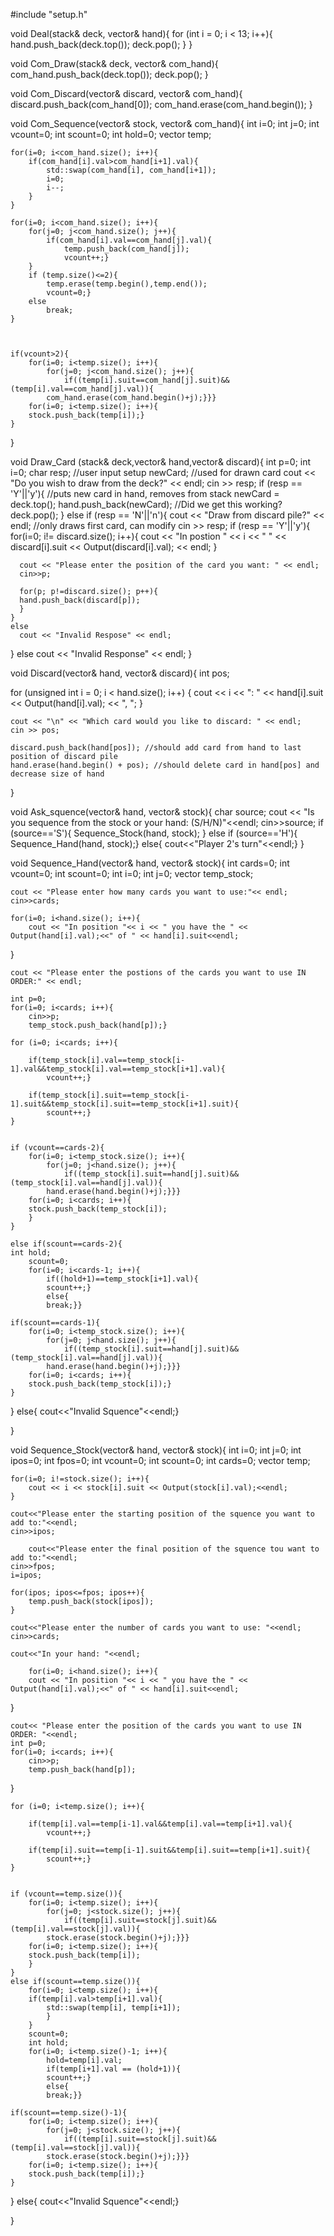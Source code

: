 #include "setup.h"

void Deal(stack<setup>& deck, vector<setup>& hand){ 
	for (int i = 0; i < 13; i++){
    	hand.push_back(deck.top());
    	deck.pop();
  }
}

void Com_Draw(stack<setup>& deck, vector<setup>& com_hand){
	com_hand.push_back(deck.top());
	deck.pop();
}

void Com_Discard(vector<setup>& discard, vector<setup>& com_hand){
	discard.push_back(com_hand[0]);
	com_hand.erase(com_hand.begin());
}

void Com_Sequence(vector<setup>& stock, vector<setup>& com_hand){
	int i=0;
	int j=0;
	int vcount=0;
	int scount=0;
	int hold=0;
	vector<setup> temp;

	for(i=0; i<com_hand.size(); i++){
		if(com_hand[i].val>com_hand[i+1].val){
			std::swap(com_hand[i], com_hand[i+1]);
			i=0;
			i--;
		}
	}

	for(i=0; i<com_hand.size(); i++){
		for(j=0; j<com_hand.size(); j++){
			if(com_hand[i].val==com_hand[j].val){
				temp.push_back(com_hand[j]);
				vcount++;}
		}
		if (temp.size()<=2){
			temp.erase(temp.begin(),temp.end());
			vcount=0;}
		else
			break;
	}
	

	
	if(vcount>2){
		for(i=0; i<temp.size(); i++){
			for(j=0; j<com_hand.size(); j++){
				if((temp[i].suit==com_hand[j].suit)&&(temp[i].val==com_hand[j].val)){
			com_hand.erase(com_hand.begin()+j);}}}
		for(i=0; i<temp.size(); i++){
		stock.push_back(temp[i]);}
	}

}

void Draw_Card (stack<setup>& deck,vector<setup>& hand,vector<setup>& discard){
  int p=0;
  int i=0;
  char resp; //user input
  setup newCard; //used for drawn card
  cout << "Do you wish to draw from the deck?" << endl;
  cin >> resp;
  if (resp == 'Y'||'y'){ //puts new card in hand, removes from stack
	newCard = deck.top(); 
	hand.push_back(newCard); //Did we get this working?
	deck.pop();
  }
  else if (resp == 'N'||'n'){
    cout << "Draw from discard pile?" << endl; //only draws first card, can modify
	cin >> resp;
    if (resp == 'Y'||'y'){
      for(i=0; i!= discard.size(); i++){
      cout << "In postion " << i << " " << discard[i].suit << Output(discard[i].val); << endl;
      }
      
      cout << "Please enter the position of the card you want: " << endl;
      cin>>p;
      
      for(p; p!=discard.size(); p++){
      hand.push_back(discard[p]);
      }
    }
    else
      cout << "Invalid Respose" << endl;
  }
  else
    cout << "Invalid Response" << endl;
}

void Discard(vector<setup>& hand, vector<setup>& discard){
	int pos;

for (unsigned int i = 0; i < hand.size(); i++) {
	cout << i << ": " << hand[i].suit << Output(hand[i].val); << ",  ";
}

	cout << "\n" << "Which card would you like to discard: " << endl;
	cin >> pos;

	discard.push_back(hand[pos]); //should add card from hand to last position of discard pile
	hand.erase(hand.begin() + pos); //should delete card in hand[pos] and decrease size of hand
}

void Ask_squence(vector<setup>& hand, vector<setup>& stock){
	char source;
	cout << "Is you sequence from the stock or your hand: (S/H/N)"<<endl;
	cin>>source;
	if (source=='S'){
		Sequence_Stock(hand, stock);
	}
	else if (source=='H'){
		Sequence_Hand(hand, stock);}
	else{
	cout<<"Player 2's turn"<<endl;}
}

void Sequence_Hand(vector<setup>& hand, vector<setup>& stock){
	int cards=0;
	int vcount=0;
	int scount=0;
	int i=0;
	int j=0;
	vector<setup> temp_stock;

	cout << "Please enter how many cards you want to use:"<< endl;
	cin>>cards;

	for(i=0; i<hand.size(); i++){
		cout << "In position "<< i << " you have the " << Output(hand[i].val);<<" of " << hand[i].suit<<endl;
}

	cout << "Please enter the postions of the cards you want to use IN ORDER:" << endl;

	int p=0;
	for(i=0; i<cards; i++){
		cin>>p;
		temp_stock.push_back(hand[p]);}

	for (i=0; i<cards; i++){

		if(temp_stock[i].val==temp_stock[i-1].val&&temp_stock[i].val==temp_stock[i+1].val){
			vcount++;}

		if(temp_stock[i].suit==temp_stock[i-1].suit&&temp_stock[i].suit==temp_stock[i+1].suit){
			scount++;}
	}


	if (vcount==cards-2){
		for(i=0; i<temp_stock.size(); i++){
			for(j=0; j<hand.size(); j++){
				if((temp_stock[i].suit==hand[j].suit)&&(temp_stock[i].val==hand[j].val)){
			hand.erase(hand.begin()+j);}}}
		for(i=0; i<cards; i++){
		stock.push_back(temp_stock[i]);
		}
	}

	else if(scount==cards-2){
	int hold;
		scount=0;
		for(i=0; i<cards-1; i++){
			if((hold+1)==temp_stock[i+1].val){
			scount++;}
			else{
			break;}}

	if(scount==cards-1){
		for(i=0; i<temp_stock.size(); i++){
			for(j=0; j<hand.size(); j++){
				if((temp_stock[i].suit==hand[j].suit)&&(temp_stock[i].val==hand[j].val)){
			hand.erase(hand.begin()+j);}}}
		for(i=0; i<cards; i++){
		stock.push_back(temp_stock[i]);}
	}
}
	else{
		cout<<"Invalid Squence"<<endl;}


}


void Sequence_Stock(vector<setup>& hand, vector<setup>& stock){
	int i=0;
	int j=0;
	int ipos=0;
	int fpos=0;
	int vcount=0;
	int scount=0;
	int cards=0;
	vector<setup> temp;

	for(i=0; i!=stock.size(); i++){
		cout << i << stock[i].suit << Output(stock[i].val);<<endl;
	}

	cout<<"Please enter the starting position of the squence you want to add to:"<<endl;
	cin>>ipos;

		cout<<"Please enter the final position of the squence tou want to add to:"<<endl;
	cin>>fpos;
	i=ipos;

	for(ipos; ipos<=fpos; ipos++){
		temp.push_back(stock[ipos]);
	}

	cout<<"Please enter the number of cards you want to use: "<<endl;
	cin>>cards;

	cout<<"In your hand: "<<endl;

		for(i=0; i<hand.size(); i++){
		cout << "In position "<< i << " you have the " << Output(hand[i].val);<<" of " << hand[i].suit<<endl;
}

	cout<< "Please enter the position of the cards you want to use IN ORDER: "<<endl;
	int p=0;
	for(i=0; i<cards; i++){
		cin>>p;
		temp.push_back(hand[p]);
}


	for (i=0; i<temp.size(); i++){

		if(temp[i].val==temp[i-1].val&&temp[i].val==temp[i+1].val){
			vcount++;}

		if(temp[i].suit==temp[i-1].suit&&temp[i].suit==temp[i+1].suit){
			scount++;}
	}


	if (vcount==temp.size()){
		for(i=0; i<temp.size(); i++){
			for(j=0; j<stock.size(); j++){
				if((temp[i].suit==stock[j].suit)&&(temp[i].val==stock[j].val)){
			stock.erase(stock.begin()+j);}}}
		for(i=0; i<temp.size(); i++){
		stock.push_back(temp[i]);
		}
	}
	else if(scount==temp.size()){
		for(i=0; i<temp.size(); i++){
		if(temp[i].val>temp[i+1].val){
			std::swap(temp[i], temp[i+1]);
			}
		}
		scount=0;
		int hold;
		for(i=0; i<temp.size()-1; i++){
			hold=temp[i].val;
			if(temp[i+1].val == (hold+1)){
			scount++;}
			else{
			break;}}

	if(scount==temp.size()-1){
		for(i=0; i<temp.size(); i++){
			for(j=0; j<stock.size(); j++){
				if((temp[i].suit==stock[j].suit)&&(temp[i].val==stock[j].val)){
			stock.erase(stock.begin()+j);}}}
		for(i=0; i<temp.size(); i++){
		stock.push_back(temp[i]);}
	}
}
	else{
		cout<<"Invalid Squence"<<endl;}

}
